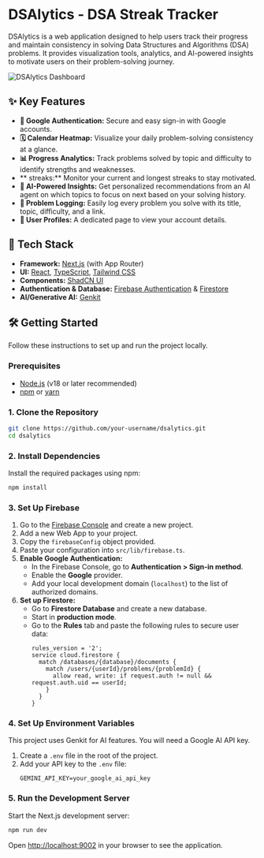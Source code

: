 # DSAlytics - DSA Streak Tracker

DSAlytics is a web application designed to help users track their progress and maintain consistency in solving Data Structures and Algorithms (DSA) problems. It provides visualization tools, analytics, and AI-powered insights to motivate users on their problem-solving journey.

![DSAlytics Dashboard](https://storage.googleapis.com/static.aiforge.studio/doc_images/dsalytics-screenshot.png)

## ✨ Key Features

- **🔐 Google Authentication:** Secure and easy sign-in with Google accounts.
- **🗓️ Calendar Heatmap:** Visualize your daily problem-solving consistency at a glance.
- **📊 Progress Analytics:** Track problems solved by topic and difficulty to identify strengths and weaknesses.
- ** streaks:** Monitor your current and longest streaks to stay motivated.
- **🤖 AI-Powered Insights:** Get personalized recommendations from an AI agent on which topics to focus on next based on your solving history.
- **📝 Problem Logging:** Easily log every problem you solve with its title, topic, difficulty, and a link.
- **👤 User Profiles:** A dedicated page to view your account details.

## 🚀 Tech Stack

- **Framework:** [Next.js](https://nextjs.org/) (with App Router)
- **UI:** [React](https://react.dev/), [TypeScript](https://www.typescriptlang.org/), [Tailwind CSS](https://tailwindcss.com/)
- **Components:** [ShadCN UI](https://ui.shadcn.com/)
- **Authentication & Database:** [Firebase Authentication](https://firebase.google.com/docs/auth) & [Firestore](https://firebase.google.com/docs/firestore)
- **AI/Generative AI:** [Genkit](https://firebase.google.com/docs/genkit)

## 🛠️ Getting Started

Follow these instructions to set up and run the project locally.

### Prerequisites

- [Node.js](https://nodejs.org/en) (v18 or later recommended)
- [npm](https://www.npmjs.com/) or [yarn](https://yarnpkg.com/)

### 1. Clone the Repository

```bash
git clone https://github.com/your-username/dsalytics.git
cd dsalytics
```

### 2. Install Dependencies

Install the required packages using npm:

```bash
npm install
```

### 3. Set Up Firebase

1.  Go to the [Firebase Console](https://console.firebase.google.com/) and create a new project.
2.  Add a new Web App to your project.
3.  Copy the `firebaseConfig` object provided.
4.  Paste your configuration into `src/lib/firebase.ts`.
5.  **Enable Google Authentication:**
    - In the Firebase Console, go to **Authentication > Sign-in method**.
    - Enable the **Google** provider.
    - Add your local development domain (`localhost`) to the list of authorized domains.
6.  **Set up Firestore:**
    - Go to **Firestore Database** and create a new database.
    - Start in **production mode**.
    - Go to the **Rules** tab and paste the following rules to secure user data:
      ```
      rules_version = '2';
      service cloud.firestore {
        match /databases/{database}/documents {
          match /users/{userId}/problems/{problemId} {
            allow read, write: if request.auth != null && request.auth.uid == userId;
          }
        }
      }
      ```

### 4. Set Up Environment Variables

This project uses Genkit for AI features. You will need a Google AI API key.

1.  Create a `.env` file in the root of the project.
2.  Add your API key to the `.env` file:
    ```
    GEMINI_API_KEY=your_google_ai_api_key
    ```

### 5. Run the Development Server

Start the Next.js development server:

```bash
npm run dev
```

Open [http://localhost:9002](http://localhost:9002) in your browser to see the application.
